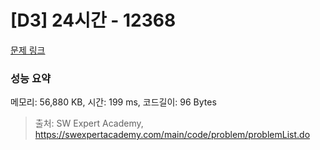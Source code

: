 # [D3] 24시간 - 12368 

[문제 링크](https://swexpertacademy.com/main/code/problem/problemDetail.do?contestProbId=AXsEBlLqedsDFARX) 

### 성능 요약

메모리: 56,880 KB, 시간: 199 ms, 코드길이: 96 Bytes



> 출처: SW Expert Academy, https://swexpertacademy.com/main/code/problem/problemList.do